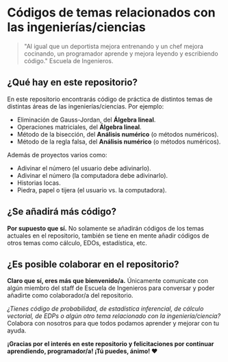 # Códigos de temas relacionados con las ingenierías/ciencias
> "Al igual que un deportista mejora entrenando y un chef mejora cocinando, un programador aprende y mejora leyendo y escribiendo código." Escuela de Ingenieros.

## ¿Qué hay en este repositorio?
En este repositorio encontrarás código de práctica de distintos temas de distintas áreas de las ingenierías/ciencias. Por ejemplo:

- Eliminación de Gauss-Jordan, del **Álgebra lineal**.
- Operaciones matriciales, del **Álgebra lineal**.
- Método de la bisección, del **Análisis numérico** (o métodos numéricos).
- Método de la regla falsa, del **Análisis numérico** (o métodos numéricos).

Además de proyectos varios como:
- Adivinar el número (el usuario debe adivinarlo).
- Adivinar el número (la computadora debe adivinarlo).
- Historias locas.
- Piedra, papel o tijera (el usuario vs. la computadora).

## ¿Se añadirá más código?
**Por supuesto que sí.** No solamente se añadirán códigos de los temas actuales en el repositorio, también se tiene en mente añadir códigos de otros temas como cálculo, EDOs, estadística, etc.

## ¿Es posible colaborar en el repositorio?
**Claro que sí, eres más que bienvenido/a.** Únicamente comunícate con algún miembro del staff de Escuela de Ingenieros para conversar y poder añadirte como colaborador/a del repositorio.

*¿Tienes código de probabilidad, de estadística inferencial, de cálculo vectorial, de EDPs o algún otro tema relacionado con la ingeniería/ciencia?*
Colabora con nosotros para que todos podamos aprender y mejorar con tu ayuda.

**¡Gracias por el interés en este repositorio y felicitaciones por continuar aprendiendo, programador/a! ¡Tú puedes, ánimo! ❤️**
